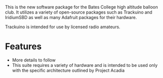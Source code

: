This is the new software package for the Bates College high altitude balloon club. It utilizes a variety of open-source packages such as Trackuino and IridiumSBD as well as many Adafruit packages for their hardware.

Trackuino is intended for use by licensed radio amateurs.

Features
========

 * More details to follow
 * This suite requires a variety of hardware and is intended to be used only with the specific architecture outlined by Project Acadia
